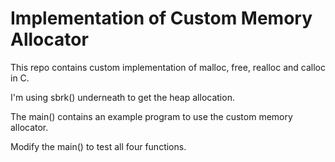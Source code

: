 # Implementation of Custom Memory Allocator
This repo contains custom implementation of malloc, free, realloc and calloc in C.

I'm using sbrk() underneath to get the heap allocation.


The main() contains an example program to use the custom memory allocator.

Modify the main() to test all four functions.
